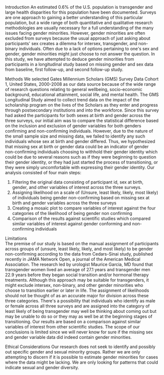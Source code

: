 
Introduction
An estimated 0.6% of the U.S. population is transgender and large health disparities for this population have been documented. Surveys are one approach to gaining a better understanding of this particular population, but a wide range of both quantitative and qualitative research methodologies are usually necessary for a full understanding of the many issues facing gender minorities. However, gender minorities are often excluded from surveys because the usual approach of just asking about participants' sex creates a dilemma for intersex, transgender, and non-binary individuals. Often due to a lack of options pertaining to one's sex and gender, gender minorities might just choose to not answer the question. In this study, we have attempted to deduce gender minorities from participants in a longitudinal study based on missing gender and sex data from baseline, first follow-up, and second follow-up study. 

Methods
We selected Gates Millennium Scholars (GMS) Survey Data Cohort 1, United States, 2000-2008 as our data source because of the wide range of research questions relating to general wellbeing, socio-economic background, educational attainment, social life, and mental health. The GMS Longitudinal Study aimed to collect trend data on the impact of the scholarship program on the lives of the Scholars as they enter and progress through postsecondary institutions and into the
workforce. Since this survey had asked the participants for both sexes at birth and gender across the three surveys, our initial aim was to compare the statistical difference based on the inclusion and exclusion of gender variables for both genders confirming and non-confirming individuals. However, due to the nature of the small sample size and missing data, we failed to identify any such individuals whose sex at birth and gender differed. Thus, we hypothesized that missing sex at birth or gender data could be an indicator of gender non-confirming individuals choosing to withhold their gender identity which could be due to several reasons such as if they were beginning to question their gender identity, or they had just started the process of transitioning, or they were simply uncomfortable with expressing their gender identity. Our analysis consisted of four main steps:
1) Filtering the original data consisting of participant id, sex at birth, gender, and other variables of interest across the three surveys.
2) Assigning likelihood on a scale of (Unsure, least likely, likely, most likely) of individuals being gender non-confirming based on missing sex at birth and gender variables across the three surveys
3) Creating a mosaic plot to compare variables of interest against the four categories of the likelihood of being gender non confirming  
4) Comparison of the results against scientific studies which compared similar variables of interest against gender conforming and non-confirming individuals

Limitations  
The premise of our study is based on the manual assignment of participants across groups of (unsure, least likely, likely, and most likely) to be gender non-confirming according to the data from Cedars-Sinai study, published recently in JAMA Network Open, a journal of the American Medical Association. The research led by urologist Maurice Garcia, MD  found that transgender women lived an average of 27.1 years and transgender men 22.9 years before they began social transition and/or hormonal therapy treatments. Although this approach may be suitable for transgenders, it might exclude intersex, non-binary, and other gender minorities who choose to transition earlier or later in life. The assignment of likelihoods should not be thought of as an accurate major for division across these three categories. There's a possibility that individuals who identify as male or female across all three surveys and are assigned into the category of least likely of being transgender may well be thinking about coming out but may be unable to do so or they may as well be at the beginning stages of transitioning. 
Our results are based on a comparison against similar variables of interest from other scientific studies. The scope of our conclusions is limited since we will never know for sure if the missing sex and gender variable data did indeed contain gender minorities.

Ethical Considerations
Our research does not seek to identify and possibly out specific gender and sexual minority groups. Rather we are only attempting to discern if it is possible to estimate gender minorities for cases where the data might be lacking. We are only looking for patterns that could indicate sexual and gender diversity.



